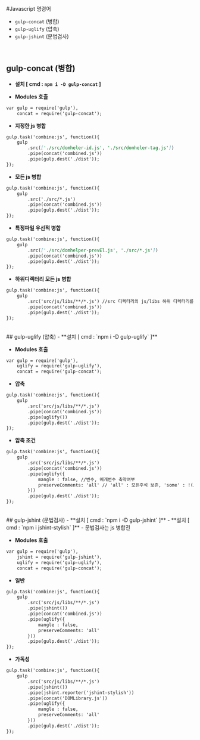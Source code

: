 #Javascript 명령어 
- `gulp-concat` (병합)
- `gulp-uglify` (압축)
- `gulp-jshint` (문법검사)
<br>

## gulp-concat (병합) 
- **설치 [ cmd : `npm i -D gulp-concat` ]**

- **Modules 호출**
```md
var gulp = require('gulp'),
    concat = require('gulp-concat');
```

- **지정한 js 병합** <br>
```md
gulp.task('combine:js', function(){
	gulp
		.src(['./src/domheler-id.js', './src/domheler-tag.js'])
		.pipe(concat('combined.js'))
		.pipe(gulp.dest('./dist'));
});
```

- **모든 js 병합** <br>
```md
gulp.task('combine:js', function(){
	gulp
		.src('./src/*.js') 
		.pipe(concat('combined.js'))
		.pipe(gulp.dest('./dist'));
});
```

- **특정파일 우선적 병합** <br>
```md
gulp.task('combine:js', function(){
	gulp
		.src(['./src/domhelper-prevEl.js', './src/*.js']) 
		.pipe(concat('combined.js'))
		.pipe(gulp.dest('./dist'));
});
```

- **하위디렉터리 모든 js 병합** <br>
```md
gulp.task('combine:js', function(){
	gulp
		.src('src/js/libs/**/*.js') //src 디렉터리의 js/libs 하위 디렉터리를 생성 후 실행 후 확인
		.pipe(concat('combined.js'))
		.pipe(gulp.dest('./dist'));
});
```
<br>
## gulp-uglify (압축) 
- **설치 [ cmd : `npm i -D gulp-uglify` ]**

- **Modules 호출**
```md
var gulp = require('gulp'),
    uglify = require('gulp-uglify'),
    concat = require('gulp-concat');
```

- **압축** <br>
```md
gulp.task('combine:js', function(){
	gulp
		.src('src/js/libs/**/*.js')
		.pipe(concat('combined.js'))
		.pipe(uglify())
		.pipe(gulp.dest('./dist'));
});
```

- **압축 조건** <br>
```md
gulp.task('combine:js', function(){
	gulp
		.src('src/js/libs/**/*.js')
		.pipe(concat('combined.js'))
		.pipe(uglify({
			mangle : false, //변수, 매개변수 축약여부
			preserveComments: 'all' // 'all' : 모든주석 보존, 'some' : !(느낌표)가 붙은 주석만 보존
		}))
		.pipe(gulp.dest('./dist'));
});
```
<br>
## gulp-jshint (문법검사) 
- **설치 [ cmd : `npm i -D gulp-jshint` ]**
- **설치 [ cmd : `npm i jshint-stylish` ]**
- 문법검사는 js 병합전

- **Modules 호출**
```md
var gulp = require('gulp'),
    jshint = require('gulp-jshint'),
    uglify = require('gulp-uglify'),
    concat = require('gulp-concat');
```
- **일반** <br>
```md
gulp.task('combine:js', function(){
	gulp
		.src('src/js/libs/**/*.js')
		.pipe(jshint())
		.pipe(concat('combined.js'))
		.pipe(uglify({
			mangle : false,
			preserveComments: 'all'
		}))
		.pipe(gulp.dest('./dist'));
});
```

- **가독성** <br>
```md
gulp.task('combine:js', function(){
	gulp
		.src('src/js/libs/**/*.js')
		.pipe(jshint())
		.pipe(jshint.reporter('jshint-stylish'))
		.pipe(concat('DOMLibrary.js'))
		.pipe(uglify({
			mangle : false,
			preserveComments: 'all'
		}))
		.pipe(gulp.dest('./dist'));
});
```

